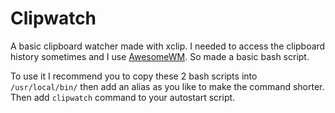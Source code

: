 # Clipwatch
A basic clipboard watcher made with xclip. I needed to access the clipboard history sometimes and I use [AwesomeWM](https://awesomewm.org/). So made a basic bash script.

To use it I recommend you to copy these 2 bash scripts into ``/usr/local/bin/`` then add an alias as you like to make the command shorter. Then add ``clipwatch`` command to your autostart script.

